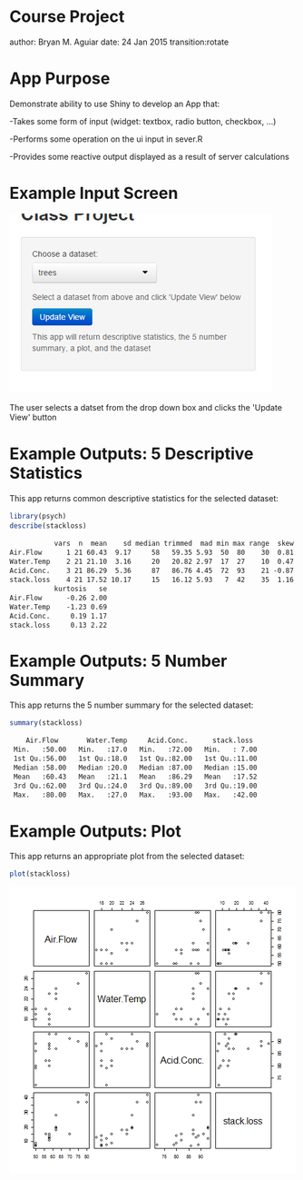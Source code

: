 Course Project
========================================================
author: Bryan M. Aguiar
date: 24 Jan 2015
transition:rotate


App Purpose
===

Demonstrate ability to use Shiny to develop an App that:

-Takes some form of input (widget: textbox, radio button, checkbox, ...)

-Performs some operation on the ui input in sever.R

-Provides some reactive output displayed as a result of server calculations


Example Input Screen
===
![Input Screen](input.jpg)

The user selects a datset from the drop down box and clicks the 'Update View' button



Example Outputs: 5 Descriptive Statistics
===

This app returns common descriptive statistics for the selected dataset:


```r
library(psych)
describe(stackloss)
```

```
           vars  n  mean    sd median trimmed  mad min max range  skew
Air.Flow      1 21 60.43  9.17     58   59.35 5.93  50  80    30  0.81
Water.Temp    2 21 21.10  3.16     20   20.82 2.97  17  27    10  0.47
Acid.Conc.    3 21 86.29  5.36     87   86.76 4.45  72  93    21 -0.87
stack.loss    4 21 17.52 10.17     15   16.12 5.93   7  42    35  1.16
           kurtosis   se
Air.Flow      -0.26 2.00
Water.Temp    -1.23 0.69
Acid.Conc.     0.19 1.17
stack.loss     0.13 2.22
```


Example Outputs: 5 Number Summary
===

This app returns the 5 number summary for the selected dataset:


```r
summary(stackloss)
```

```
    Air.Flow       Water.Temp     Acid.Conc.      stack.loss   
 Min.   :50.00   Min.   :17.0   Min.   :72.00   Min.   : 7.00  
 1st Qu.:56.00   1st Qu.:18.0   1st Qu.:82.00   1st Qu.:11.00  
 Median :58.00   Median :20.0   Median :87.00   Median :15.00  
 Mean   :60.43   Mean   :21.1   Mean   :86.29   Mean   :17.52  
 3rd Qu.:62.00   3rd Qu.:24.0   3rd Qu.:89.00   3rd Qu.:19.00  
 Max.   :80.00   Max.   :27.0   Max.   :93.00   Max.   :42.00  
```


Example Outputs: Plot
===

This app returns an appropriate plot from the selected dataset:


```r
plot(stackloss)
```

![plot of chunk unnamed-chunk-3](CourseProjectDevelopingProducts-figure/unnamed-chunk-3-1.png) 
